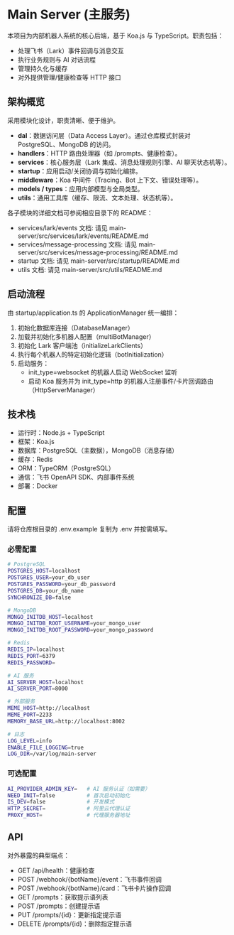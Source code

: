# Main Server (主服务)

本项目为内部机器人系统的核心后端，基于 Koa.js 与 TypeScript。职责包括：
- 处理飞书（Lark）事件回调与消息交互
- 执行业务规则与 AI 对话流程
- 管理持久化与缓存
- 对外提供管理/健康检查等 HTTP 接口

## 架构概览

采用模块化设计，职责清晰、便于维护。

- **dal**：数据访问层（Data Access Layer）。通过仓库模式封装对 PostgreSQL、MongoDB 的访问。
- **handlers**：HTTP 路由处理器（如 /prompts、健康检查）。
- **services**：核心服务层（Lark 集成、消息处理规则引擎、AI 聊天状态机等）。
- **startup**：应用启动/关闭协调与初始化编排。
- **middleware**：Koa 中间件（Tracing、Bot 上下文、错误处理等）。
- **models / types**：应用内部模型与全局类型。
- **utils**：通用工具库（缓存、限流、文本处理、状态机等）。

各子模块的详细文档可参阅相应目录下的 README：
- services/lark/events 文档: 请见 main-server/src/services/lark/events/README.md
- services/message-processing 文档: 请见 main-server/src/services/message-processing/README.md
- startup 文档: 请见 main-server/src/startup/README.md
- utils 文档: 请见 main-server/src/utils/README.md

## 启动流程

由 startup/application.ts 的 ApplicationManager 统一编排：
1) 初始化数据库连接（DatabaseManager）
2) 加载并初始化多机器人配置（multiBotManager）
3) 初始化 Lark 客户端池（initializeLarkClients）
4) 执行每个机器人的特定初始化逻辑（botInitialization）
5) 启动服务：
   - init_type=websocket 的机器人启动 WebSocket 监听
   - 启动 Koa 服务并为 init_type=http 的机器人注册事件/卡片回调路由（HttpServerManager）

## 技术栈

- 运行时：Node.js + TypeScript
- 框架：Koa.js
- 数据库：PostgreSQL（主数据），MongoDB（消息存储）
- 缓存：Redis
- ORM：TypeORM（PostgreSQL）
- 通信：飞书 OpenAPI SDK、内部事件系统
- 部署：Docker

## 配置

请将仓库根目录的 .env.example 复制为 .env 并按需填写。

### 必需配置
```bash
# PostgreSQL
POSTGRES_HOST=localhost
POSTGRES_USER=your_db_user
POSTGRES_PASSWORD=your_db_password
POSTGRES_DB=your_db_name
SYNCHRONIZE_DB=false

# MongoDB
MONGO_INITDB_HOST=localhost
MONGO_INITDB_ROOT_USERNAME=your_mongo_user
MONGO_INITDB_ROOT_PASSWORD=your_mongo_password

# Redis
REDIS_IP=localhost
REDIS_PORT=6379
REDIS_PASSWORD=

# AI 服务
AI_SERVER_HOST=localhost
AI_SERVER_PORT=8000

# 外部服务
MEME_HOST=http://localhost
MEME_PORT=2233
MEMORY_BASE_URL=http://localhost:8002

# 日志
LOG_LEVEL=info
ENABLE_FILE_LOGGING=true
LOG_DIR=/var/log/main-server
```

### 可选配置
```bash
AI_PROVIDER_ADMIN_KEY=   # AI 服务认证（如需要）
NEED_INIT=false          # 首次启动初始化
IS_DEV=false             # 开发模式
HTTP_SECRET=             # 阿里云代理认证
PROXY_HOST=              # 代理服务器地址
```

## API

对外暴露的典型端点：

- GET /api/health：健康检查
- POST /webhook/{botName}/event：飞书事件回调
- POST /webhook/{botName}/card：飞书卡片操作回调
- GET /prompts：获取提示语列表
- POST /prompts：创建提示语
- PUT /prompts/{id}：更新指定提示语
- DELETE /prompts/{id}：删除指定提示语
